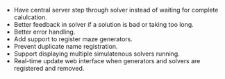 * Have central server step through solver instead of waiting for complete calulcation.
* Better feedback in solver if a solution is bad or taking too long.
* Better error handling.
* Add support to register maze generators.
* Prevent duplicate name registration.
* Support displaying multiple simulatenous solvers running.
* Real-time update web interface when generators and solvers are registered and removed.
